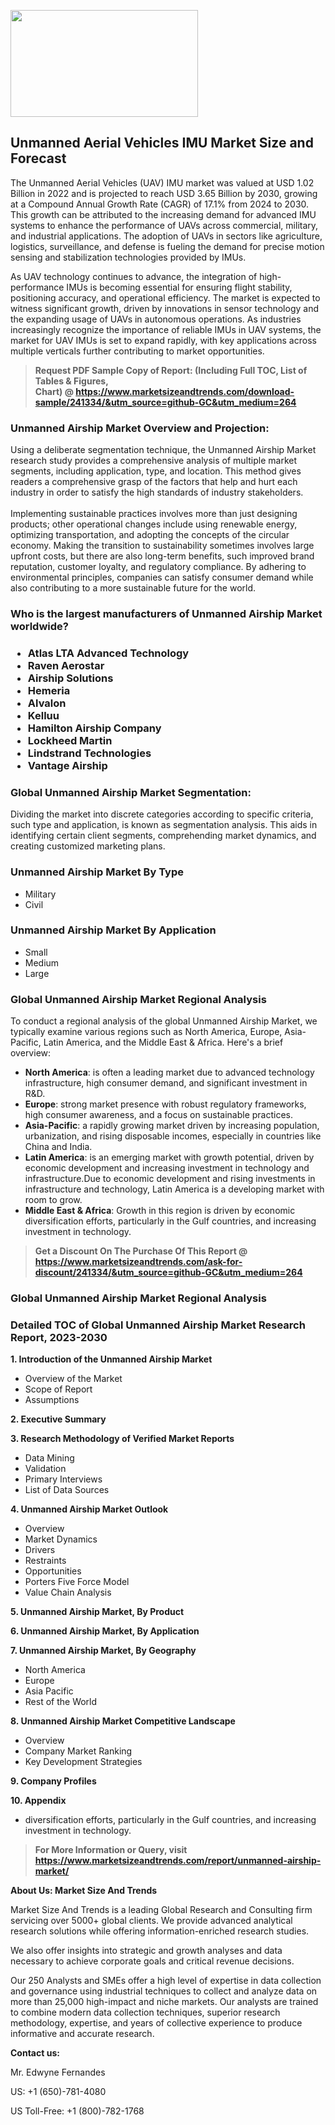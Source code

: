 <p><img class="alignnone size-medium wp-image-20088" src="https://ffe5etoiles.com/wp-content/uploads/2024/12/MST1-300x171.png" alt="" width="300" height="171" /></p><h2>Unmanned Aerial Vehicles IMU Market Size and Forecast</h2><p>The Unmanned Aerial Vehicles (UAV) IMU market was valued at USD 1.02 Billion in 2022 and is projected to reach USD 3.65 Billion by 2030, growing at a Compound Annual Growth Rate (CAGR) of 17.1% from 2024 to 2030. This growth can be attributed to the increasing demand for advanced IMU systems to enhance the performance of UAVs across commercial, military, and industrial applications. The adoption of UAVs in sectors like agriculture, logistics, surveillance, and defense is fueling the demand for precise motion sensing and stabilization technologies provided by IMUs.</p><p>As UAV technology continues to advance, the integration of high-performance IMUs is becoming essential for ensuring flight stability, positioning accuracy, and operational efficiency. The market is expected to witness significant growth, driven by innovations in sensor technology and the expanding usage of UAVs in autonomous operations. As industries increasingly recognize the importance of reliable IMUs in UAV systems, the market for UAV IMUs is set to expand rapidly, with key applications across multiple verticals further contributing to market opportunities.</p></p><blockquote id="" class=""><strong>Request PDF Sample Copy of Report: (Including Full TOC, List of Tables &amp; Figures, Chart)&nbsp;@&nbsp;<strong><a href="https://www.marketsizeandtrends.com/download-sample/241334/&utm_source=github-GC&utm_medium=264" target="_blank">https://www.marketsizeandtrends.com/download-sample/241334/&utm_source=github-GC&utm_medium=264</a></strong></strong></blockquote><h3 id="" class="">Unmanned Airship Market&nbsp;Overview and Projection:</h3><p id="" class="">Using a deliberate segmentation technique, the Unmanned Airship Market research study provides a comprehensive analysis of multiple market segments, including application, type, and location. This method gives readers a comprehensive grasp of the factors that help and hurt each industry in order to satisfy the high standards of industry stakeholders. <br /> <br />Implementing sustainable practices involves more than just designing products; other operational changes include using renewable energy, optimizing transportation, and adopting the concepts of the circular economy. Making the transition to sustainability sometimes involves large upfront costs, but there are also long-term benefits, such improved brand reputation, customer loyalty, and regulatory compliance. By adhering to environmental principles, companies can satisfy consumer demand while also contributing to a more sustainable future for the world.</p><h3 id="" class="">Who is the largest manufacturers of&nbsp;Unmanned Airship Market worldwide?</h3><h3 class=""><p><ul><li>Atlas LTA Advanced Technology </li><li> Raven Aerostar </li><li> Airship Solutions </li><li> Hemeria </li><li> Alvalon </li><li> Kelluu </li><li> Hamilton Airship Company </li><li> Lockheed Martin </li><li> Lindstrand Technologies </li><li> Vantage Airship</li></ul></p></h3><h3 id="" class="">Global&nbsp;Unmanned Airship Market Segmentation:</h3><p id="" class="">Dividing the market into discrete categories according to specific criteria, such type and application, is known as segmentation analysis. This aids in identifying certain client segments, comprehending market dynamics, and creating customized marketing plans.</p><h3 id="" class="">Unmanned Airship Market&nbsp;By Type</h3><p><p><ul><li>Military</li><li> Civil</p></li></ul></p></p><h3 id="" class="">Unmanned Airship Market&nbsp;By Application</h3><p class=""><p><ul><li>Small</li><li> Medium</li><li> Large</li></ul></p></p><h3 id="" class="">Global Unmanned Airship Market Regional Analysis</h3><p id="" class="">To conduct a regional analysis of the global Unmanned Airship Market, we typically examine various regions such as North America, Europe, Asia-Pacific, Latin America, and the Middle East &amp; Africa. Here's a brief overview:</p><ul><li><strong>North America</strong>: is often a leading market due to advanced technology infrastructure, high consumer demand, and significant investment in R&amp;D.</li><li><strong>Europe</strong>: strong market presence with robust regulatory frameworks, high consumer awareness, and a focus on sustainable practices.</li><li><strong>Asia-Pacific</strong>: a rapidly growing market driven by increasing population, urbanization, and rising disposable incomes, especially in countries like China and India.</li><li><strong>Latin America</strong>: is an emerging market with growth potential, driven by economic development and increasing investment in technology and infrastructure.Due to economic development and rising investments in infrastructure and technology, Latin America is a developing market with room to grow.</li><li><strong>Middle East &amp; Africa</strong>: Growth in this region is driven by economic diversification efforts, particularly in the Gulf countries, and increasing investment in technology.</li></ul><blockquote id="" class=""><strong>Get a Discount On The Purchase Of This Report @ <strong><a href="https://www.marketsizeandtrends.com/ask-for-discount/241334/&utm_source=github-GC&utm_medium=264" target="_blank">https://www.marketsizeandtrends.com/ask-for-discount/241334/&utm_source=github-GC&utm_medium=264</a></strong></strong></blockquote><h3 id="" class="">Global Unmanned Airship Market Regional Analysis</h3><h3 id="" class="">Detailed TOC of Global Unmanned Airship Market Research Report, 2023-2030</h3><p id="" class=""><strong>1. Introduction of the Unmanned Airship Market</strong></p><ul><li>Overview of the Market</li><li>Scope of Report</li><li>Assumptions</li></ul><p id="" class=""><strong>2. Executive Summary</strong></p><p id="" class=""><strong>3. Research Methodology of Verified Market Reports</strong></p><ul><li>Data Mining</li><li>Validation</li><li>Primary Interviews</li><li>List of Data Sources</li></ul><p id="" class=""><strong>4. Unmanned Airship Market Outlook</strong></p><ul><li>Overview</li><li>Market Dynamics</li><li>Drivers</li><li>Restraints</li><li>Opportunities</li><li>Porters Five Force Model</li><li>Value Chain Analysis</li></ul><p id="" class=""><strong>5. Unmanned Airship Market, By Product</strong></p><p id="" class=""><strong>6. Unmanned Airship Market, By Application</strong></p><p id="" class=""><strong>7. Unmanned Airship Market, By Geography</strong></p><ul><li>North America</li><li>Europe</li><li>Asia Pacific</li><li>Rest of the World</li></ul><p id="" class=""><strong>8. Unmanned Airship Market Competitive Landscape</strong></p><ul><li>Overview</li><li>Company Market Ranking</li><li>Key Development Strategies</li></ul><p id="" class=""><strong>9. Company Profiles</strong></p><p id="" class=""><strong>10. Appendix</strong></p><ul><li>diversification efforts, particularly in the Gulf countries, and increasing investment in technology.</li></ul><blockquote id="" class=""><strong>For More Information or Query, visit <strong><strong><a href="https://www.marketsizeandtrends.com/report/unmanned-airship-market/" target="_blank">https://www.marketsizeandtrends.com/report/unmanned-airship-market/</a></strong></strong></strong></blockquote><p id="" class=""><strong>About Us: Market Size And Trends</strong></p><p id="" class="">Market Size And Trends is a leading Global Research and Consulting firm servicing over 5000+ global clients. We provide advanced analytical research solutions while offering information-enriched research studies.</p><p id="" class="">We also offer insights into strategic and growth analyses and data necessary to achieve corporate goals and critical revenue decisions.</p><p id="" class="">Our 250 Analysts and SMEs offer a high level of expertise in data collection and governance using industrial techniques to collect and analyze data on more than 25,000 high-impact and niche markets. Our analysts are trained to combine modern data collection techniques, superior research methodology, expertise, and years of collective experience to produce informative and accurate research.</p><p id="" class=""><strong>Contact us:</strong></p><p id="" class="">Mr. Edwyne Fernandes</p><p id="" class="">US: +1 (650)-781-4080</p><p id="" class="">US Toll-Free: +1 (800)-782-1768</p>
